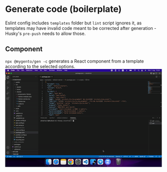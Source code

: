 # Generate code (boilerplate)

Eslint config includes `templates` folder but `lint` script ignores it, as templates may have invalid code meant to be corrected after generation - Husky's `pre-push` needs to allow those.

## Component

`npx @mygento/gen -c` generates a React component from a template according to the selected options.
![alt text](gen-c.gif)
